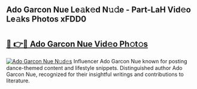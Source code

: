 ## Ado Garcon Nue Le𝚊k𝚎d N𝚞𝚍e - Part-LaH Vid𝚎o Le𝚊ks Photos xFDD0

# <h2><a href="http://fb7kks.evod.top/?m=Ado+Garcon+Nue">🔗 👉🔴 Ado Garcon Nue Vid𝚎o Ph𝚘t𝚘s</a></h2>

[![Ado Garcon Nue N𝚞d𝚎s](https://i.imgur.com/8V9OHl7.gif)](http://fb7kks.evod.top/?m=Ado+Garcon+Nue)
Influencer Ado Garcon Nue known for posting dance-themed content and lifestyle snippets. Distinguished author Ado Garcon Nue, recognized for their insightful writings and contributions to literature. 
